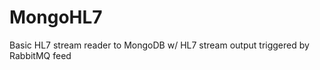 MongoHL7
========

Basic HL7 stream reader to MongoDB w/ HL7 stream output triggered by RabbitMQ feed